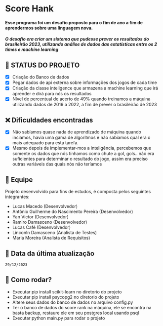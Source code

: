 # Score Hank
#### Esse programa foi um desafio proposto para o fim de ano a fim de aprendermos sobre uma linguagem nova.
##### O desafio era criar um sistema que pudesse prever os resultados do brasileirão 2023, utilizando análise de dados das estatísticas entre os 2 times e machine learning

## 🚧 STATUS DO PROJETO
- [x] Criação do Banco de dados
- [x] Pegar dados de api externa sobre informações dos jogos de cada time
- [x] Criação da classe inteligence que armazena a machine learning que irá aprender e dirá para nós os resultados
- [x] Nível de percentual de acerto de 49% quando treinamos a máquina utilizando dados de 2019 a 2022, a fim de prever o brasileirão de 2023

## ❌ Dificuldades encontradas
- [x] Não sabíamos quase nada de aprendizado de máquina quando inciamos, havia uma gama de algoritmos e não sabiamos qual era o mais adequado para esta tarefa.
- [x] Mesmo depois de implementar-mos a inteligência, percebemos que somente os dados que nós tínhamos como chute a gol, gols.. não era suficientes para determinar o resultado do jogo, assim era preciso outras variáveis das quais nós não teríamos

## 🎲 Equipe
Projeto desenvolvido para fins de estudos, é composta pelos seguintes integrantes:
<ul>
    <li>Lucas Macedo (Desenvolvedor)</li>
    <li>Antônio Guilherme do Nascimento Pereira (Desenvolvedor)</li>
    <li>Yan Victor (Desenvolvedor)</li>
    <li>Ramiro Damasceno (Desenvolvedor) </li>
    <li>Lucas Café (Desenvolvedor)</li>
    <li>Linconln Damasceno (Analista de Testes)</li>
    <li>Maria Moreira (Analista de Requisitos)</li>
</ul> 

## 📅 Data da última atualização
    29/12/2023

## 🏃 Como rodar?
<ul>
    <li>Executar pip install scikit-learn no diretorio do projeto</li>
    <li>Executar pip install psycopg2 no diretorio do projeto</li>
    <li>Altere seus dados do banco de dados no arquivo config.py</li>
    <li>Ter o banco de dados do score rank na máquina, ele se encontra na basta backup, restaure ele em seu postgres local usando psql</li>
    <li>Executar python main.py para rodar o projeto </li>
</ul> 

